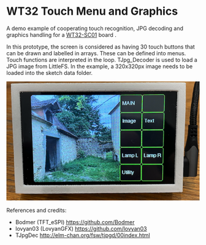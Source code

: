 # WT32 Touch Menu and Graphics
A demo example of cooperating touch recognition, JPG decoding and graphics handling for a [WT32-SC01](https://www.seeedstudio.com/ESP32-Development-board-WT32-SC01-p-4735.html) board .

In this prototype, the screen is considered as having 30 touch buttons that can be drawn and labelled in arrays.
These can be defined into menus.
Touch functions are interpreted in the loop.
TJpg_Decoder is used to load a JPG image from LittleFS.  In the example, a 320x320px image needs to be loaded into the sketch data folder.


![IMG_4515](https://github.com/cobungra/WCT32-Touch-Example/blob/main/WT32Menu.jpg)


References and credits:
- Bodmer (TFT_eSPI) https://github.com/Bodmer
- lovyan03 (LovyanGFX) https://github.com/lovyan03
- TJpgDec http://elm-chan.org/fsw/tjpgd/00index.html

